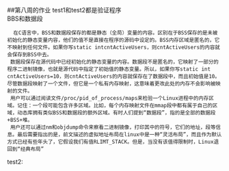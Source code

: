##第八周的作业
test1和test2都是验证程序  
BBS和数据段  

      在C语言中，BSS和数据段保存的都是静态（全局）变量的内容。区别在于BSS保存的是未被初始化的静态变量内容，他们的值不是直接在程序的源码中设定的。BSS内存区域是匿名的，它不映射到任何文件。如果你写static intcntActiveUsers，则cntActiveUsers的内容就会保存到BSS中去。  
     数据段保存在源代码中已经初始化的静态变量的内容。数据段不是匿名的，它映射了一部分的程序二进制镜像，也就是源代码中指定了初始值的静态变量。所以，如果你写static int cntActiveUsers=10，则cntActiveUsers的内容就保存在了数据段中，而且初始值是10。尽管数据段映射了一个文件，但它是一个私有内存映射，这意味着更改此处的内存不会影响被映射的文件。  
     用户可以通过阅读文件/proc/pid_of_process/maps来检验一个Linux进程中的内存区域。记住：一个段可能包含许多区域。比如，每个内存映射文件在mmap段中都有属于自己的区域，动态库拥有类似BSS和数据段的额外区域。有时人们提到“数据段”，指的是全部的数据段+BSS+堆。  
     用户还可以通过nm和objdump命令来察看二进制镜像，打印其中的符号，它们的地址，段等信息。最后需要指出的是，前文描述的虚拟地址布局在linux中是一种“灵活布局”，而且作为默认方式已经有些年头了，它假设我们有值RLIMT_STACK。但是，当没有该值得限制时，Linux退回到“经典布局”  
test2:  

